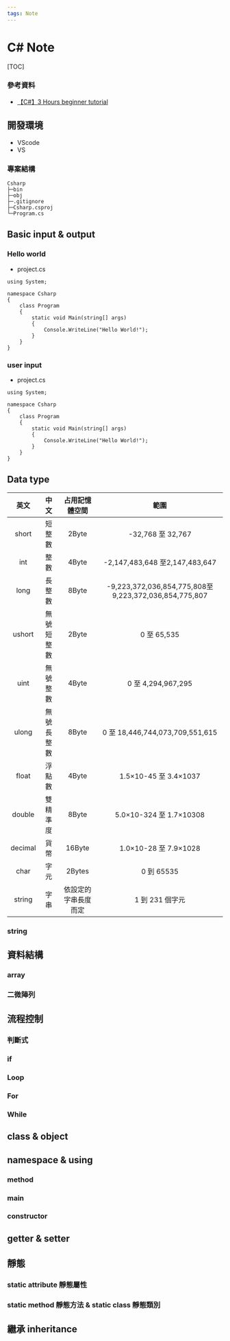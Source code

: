 ```yaml
---
tags: Note
---
```


# C# Note

[TOC]

### 參考資料

- [【C#】3 Hours beginner tutorial](https://youtu.be/T9BeejD3i0g)

## 開發環境

- VScode
- VS

### 專案結構

```
Csharp
├─bin
├─obj
├─.gitignore
├─Csharp.csproj
└─Program.cs
```

## Basic input & output

### Hello world

- project.cs

```csharp=
using System;

namespace Csharp
{
    class Program
    {
        static void Main(string[] args)
        {
            Console.WriteLine("Hello World!");
        }
    }
}

```

### user input

- project.cs

```csharp=
using System;

namespace Csharp
{
    class Program
    {
        static void Main(string[] args)
        {
            Console.WriteLine("Hello World!");
        }
    }
}

```

## Data type



|  英文   |    中文    |    占用記憶體空間    |                         範圍                          |
|:-------:|:----------:|:--------------------:|:-----------------------------------------------------:|
|  short  |   短整數   |        2Byte         |                   -32,768 至 32,767                   |
|   int   |    整數    |        4Byte         |            -2,147,483,648 至2,147,483,647             |
|  long   |   長整數   |        8Byte         | -9,223,372,036,854,775,808至9,223,372,036,854,775,807 |
| ushort  | 無號短整數 |        2Byte         |                      0 至 65,535                      |
|  uint   |  無號整數  |        4Byte         |                  0 至 4,294,967,295                   |
|  ulong  | 無號長整數 |        8Byte         |            0 至 18,446,744,073,709,551,615            |
|  float  |   浮點數   |        4Byte         |                 1.5×10-45 至 3.4×1037                 |
| double  |  雙精準度  |        8Byte         |               5.0×10-324  至 1.7×10308                |
| decimal |    貨幣    |        16Byte        |                 1.0×10-28 至 7.9×1028                 |
|  char   |    字元    |        2Bytes        |                      0 到 65535                       |
| string  |    字串    |   依設定的字串長度而定   |                    1 到 231 個字元                    |

### string

## 資料結構 

### array

### 二微陣列

## 流程控制

### 判斷式

### if

### Loop

### For

### While

## class & object

## namespace & using

### method

### main

### constructor

## getter & setter

## 靜態

### static attribute 靜態屬性


### static method 靜態方法 & static class 靜態類別

## 繼承 inheritance